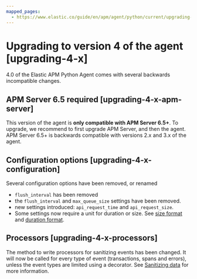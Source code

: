 ```yaml
---
mapped_pages:
  - https://www.elastic.co/guide/en/apm/agent/python/current/upgrading-4.x.html
---
```


# Upgrading to version 4 of the agent [upgrading-4-x]

4.0 of the Elastic APM Python Agent comes with several backwards incompatible changes.

## APM Server 6.5 required [upgrading-4-x-apm-server]

This version of the agent is **only compatible with APM Server 6.5+**. To upgrade, we recommend to first upgrade APM Server, and then the agent. APM Server 6.5+ is backwards compatible with versions 2.x and 3.x of the agent.


## Configuration options [upgrading-4-x-configuration]

Several configuration options have been removed, or renamed

* `flush_interval` has been removed
* the `flush_interval` and `max_queue_size` settings have been removed.
* new settings introduced: `api_request_time` and `api_request_size`.
* Some settings now require a unit for duration or size. See [size format](configuration.md#config-format-size) and [duration format](configuration.md#config-format-duration).


## Processors [upgrading-4-x-processors]

The method to write processors for sanitizing events has been changed. It will now be called for every type of event (transactions, spans and errors), unless the event types are limited using a decorator. See [Sanitizing data](sanitizing-data.md) for more information.


